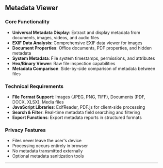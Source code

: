 ##  Metadata Viewer

### Core Functionality
- **Universal Metadata Display**: Extract and display metadata from documents, images, videos, and audio files
- **EXIF Data Analysis**: Comprehensive EXIF data viewer for images
- **Document Properties**: Office documents, PDF properties, and hidden metadata
- **System Metadata**: File system timestamps, permissions, and attributes
- **Hex/Binary Viewer**: Raw file inspection capabilities
- **Metadata Comparison**: Side-by-side comparison of metadata between files

### Technical Requirements
- **File Format Support**: Images (JPEG, PNG, TIFF), Documents (PDF, DOCX, XLSX), Media files
- **JavaScript Libraries**: ExifReader, PDF.js for client-side processing
- **Search & Filter**: Real-time metadata field searching and filtering
- **Export Functions**: Export metadata reports in structured formats

### Privacy Features
- Files never leave the user's device
- Processing occurs entirely in browser
- No metadata transmitted externally
- Optional metadata sanitization tools

---
